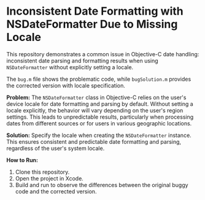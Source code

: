 # Inconsistent Date Formatting with NSDateFormatter Due to Missing Locale

This repository demonstrates a common issue in Objective-C date handling: inconsistent date parsing and formatting results when using `NSDateFormatter` without explicitly setting a locale.

The `bug.m` file shows the problematic code, while `bugSolution.m` provides the corrected version with locale specification.

**Problem:**
The `NSDateFormatter` class in Objective-C relies on the user's device locale for date formatting and parsing by default. Without setting a locale explicitly, the behavior will vary depending on the user's region settings. This leads to unpredictable results, particularly when processing dates from different sources or for users in various geographic locations.

**Solution:**
Specify the locale when creating the `NSDateFormatter` instance.  This ensures consistent and predictable date formatting and parsing, regardless of the user's system locale.

**How to Run:**
1. Clone this repository.
2. Open the project in Xcode.
3. Build and run to observe the differences between the original buggy code and the corrected version.
